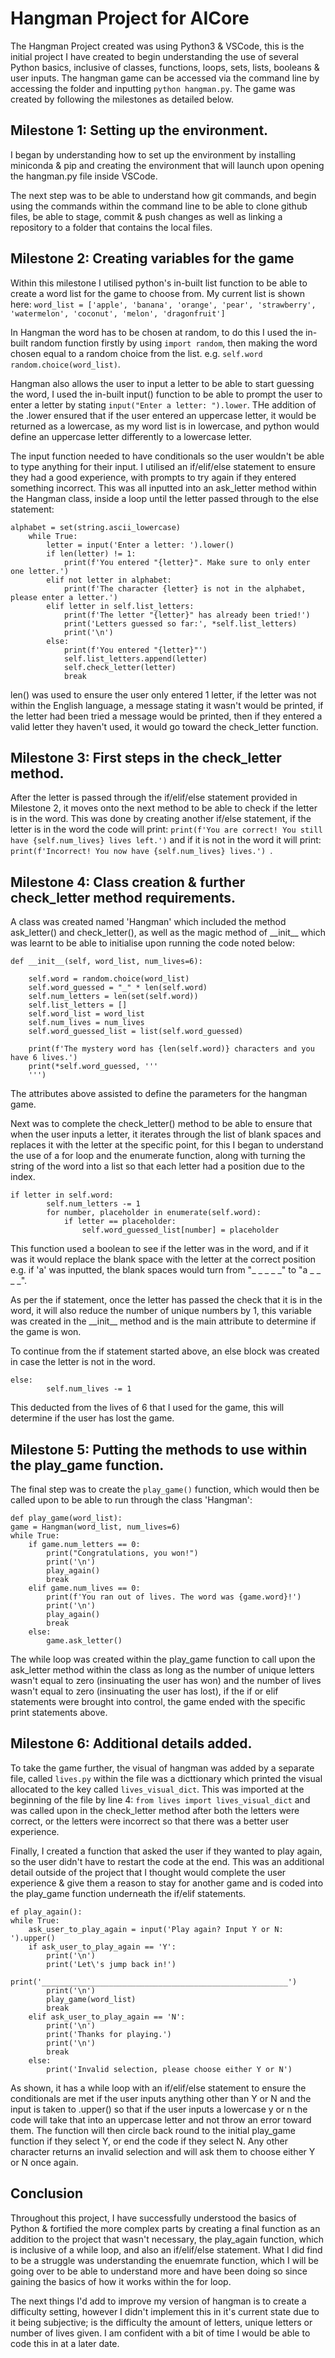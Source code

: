 # Hangman Project for AICore
The Hangman Project created was using Python3 & VSCode, this is the initial project I have created to begin understanding the use of several Python basics, inclusive of classes, functions, loops, sets, lists, booleans & user inputs. The hangman game can be accessed via the command line by accessing the folder and inputting `python hangman.py`. The game was created by following the milestones as detailed below.

## Milestone 1: Setting up the environment.
I began by understanding how to set up the environment by installing miniconda & pip and creating the environment that will launch upon opening the hangman.py file inside VSCode.

The next step was to be able to understand how git commands, and begin using the commands within the command line to be able to clone github files, be able to stage, commit & push changes as well as linking a repository to a folder that contains the local files.

## Milestone 2: Creating variables for the game

Within this milestone I utilised python's in-built list function to be able to create a word list for the game to choose from. My current list is shown here:
`word_list = ['apple', 'banana', 'orange', 'pear', 'strawberry', 'watermelon', 'coconut', 'melon', 'dragonfruit']`

In Hangman the word has to be chosen at random, to do this I used the in-built random function firstly by using `import random`, then making the word chosen equal to a random choice from the list. e.g. `self.word random.choice(word_list)`.

Hangman also allows the user to input a letter to be able to start guessing the word, I used the in-built input() function to be able to prompt the user to enter a letter by stating `input("Enter a letter: ").lower`. THe addition of the .lower ensured that if the user entered an uppercase letter, it would be returned as a lowercase, as my word list is in lowercase, and python would define an uppercase letter differently to a lowercase letter.

The input function needed to have conditionals so the user wouldn't be able to type anything for their input. I utilised an if/elif/else statement to ensure they had a good experience, with prompts to try again if they entered something incorrect. This was all inputted into an ask_letter method within the Hangman class, inside a loop until the letter passed through to the else statement:
    
    alphabet = set(string.ascii_lowercase)
        while True:
            letter = input('Enter a letter: ').lower()
            if len(letter) != 1:
                print(f'You entered "{letter}". Make sure to only enter one letter.')
            elif not letter in alphabet:
                print(f'The character {letter} is not in the alphabet, please enter a letter.')     
            elif letter in self.list_letters:
                print(f'The letter "{letter}" has already been tried!')
                print('Letters guessed so far:', *self.list_letters)
                print('\n')            
            else:
                print(f'You entered "{letter}"')
                self.list_letters.append(letter)
                self.check_letter(letter)
                break
len() was used to ensure the user only entered 1 letter, if the letter was not within the English language, a message stating it wasn't would be printed, if the letter had been tried a message would be printed, then if they entered a valid letter they haven't used, it would go toward the check_letter function. 

## Milestone 3: First steps in the check_letter method.
After the letter is passed through the if/elif/else statement provided in Milestone 2, it moves onto the next method to be able to check if the letter is in the word. This was done by creating another if/else statement, if the letter is in the word the code will print: `print(f'You are correct! You still have {self.num_lives} lives left.')` and if it is not in the word it will print: `print(f'Incorrect! You now have {self.num_lives} lives.') `.

## Milestone 4: Class creation & further check_letter method requirements.

A class was created named 'Hangman' which included the method ask_letter() and check_letter(), as well as the magic method of \_\_init\_\_ which was learnt to be able to initialise upon running the code noted below:

    def __init__(self, word_list, num_lives=6):

        self.word = random.choice(word_list)
        self.word_guessed = "_" * len(self.word)
        self.num_letters = len(set(self.word))
        self.list_letters = []
        self.word_list = word_list
        self.num_lives = num_lives
        self.word_guessed_list = list(self.word_guessed)

        print(f'The mystery word has {len(self.word)} characters and you have 6 lives.')
        print(*self.word_guessed, '''
        ''')
The attributes above assisted to define the parameters for the hangman game.

Next was to complete the check_letter() method to be able to ensure that when the user inputs a letter, it iterates through the list of blank spaces and replaces it with the letter at the specific point, for this I began to understand the use of a for loop and the enumerate function, along with turning the string of the word into a list so that each letter had a position due to the index.

    if letter in self.word:
            self.num_letters -= 1
            for number, placeholder in enumerate(self.word):
                if letter == placeholder:
                    self.word_guessed_list[number] = placeholder
This function used a boolean to see if the letter was in the word, and if it was it would replace the blank space with the letter at the correct position e.g. if 'a' was inputted, the blank spaces would turn from "\_ \_ \_ \_ \_" to "a \_ \_ \_ \_". 

As per the if statement, once the letter has passed the check that it is in the word, it will also reduce the number of unique numbers by 1, this variable was created in the \_\_init\_\_ method and is the main attribute to determine if the game is won.

To continue from the if statement started above, an else block was created in case the letter is not in the word.

    else:
            self.num_lives -= 1
 This deducted from the lives of 6 that I used for the game, this will determine if the user has lost the game.
 
## Milestone 5: Putting the methods to use within the play_game function.
The final step was to create the `play_game()` function, which would then be called upon to be able to run through the class 'Hangman':
    
    def play_game(word_list):
    game = Hangman(word_list, num_lives=6)
    while True:
        if game.num_letters == 0:
            print("Congratulations, you won!")
            print('\n')
            play_again()
            break
        elif game.num_lives == 0:
            print(f'You ran out of lives. The word was {game.word}!')
            print('\n')
            play_again()
            break
        else:
            game.ask_letter()
The while loop was created within the play_game function to call upon the ask_letter method within the class as long as the number of unique letters wasn't equal to zero (insinuating the user has won) and the number of lives wasn't equal to zero (insinuating the user has lost), if the if or elif statements were brought into control, the game ended with the specific print statements above.

## Milestone 6: Additional details added.
To take the game further, the visual of hangman was added by a separate file, called `lives.py` within the file was a dicttionary which printed the visual allocated to the key called `lives_visual_dict`. This was imported at the beginning of the file by line 4: `from lives import lives_visual_dict` and was called upon in the check_letter method after both the letters were correct, or the letters were incorrect so that there was a better user experience.

Finally, I created a function that asked the user if they wanted to play again, so the user didn't have to restart the code at the end. This was an additional detail outside of the project that I thought would complete the user experience & give them a reason to stay for another game and is coded into the play_game function underneath the if/elif statements.

    ef play_again():
    while True:
        ask_user_to_play_again = input('Play again? Input Y or N: ').upper()
        if ask_user_to_play_again == 'Y':
            print('\n')
            print('Let\'s jump back in!')
            print('_______________________________________________________')
            print('\n')
            play_game(word_list)
            break
        elif ask_user_to_play_again == 'N':
            print('\n')
            print('Thanks for playing.')
            print('\n')
            break
        else: 
            print('Invalid selection, please choose either Y or N')
As shown, it has a while loop with an if/elif/else statement to ensure the conditionals are met if the user inputs anything other than Y or N and the input is taken to .upper() so that if the user inputs a lowercase y or n the code will take that into an uppercase letter and not throw an error toward them. The function will then circle back round to the initial play_game function if they select Y, or end the code if they select N. Any other character returns an invalid selection and will ask them to choose either Y or N once again.

## Conclusion
Throughout this project, I have successfully understood the basics of Python & fortified the more complex parts by creating a final function as an addition to the project that wasn't necessary, the play_again function, which is inclusive of a while loop, and also an if/elif/else statement. 
What I did find to be a struggle was understanding the enuemrate function, which I will be going over to be able to understand more and have been doing so since gaining the basics of how it works within the for loop.

The next things I'd add to improve my version of hangman is to create a difficulty setting, however I didn't implement this in it's current state due to it being subjective; is the difficulty the amount of letters, unique letters or number of lives given. I am confident with a bit of time I would be able to code this in at a later date.